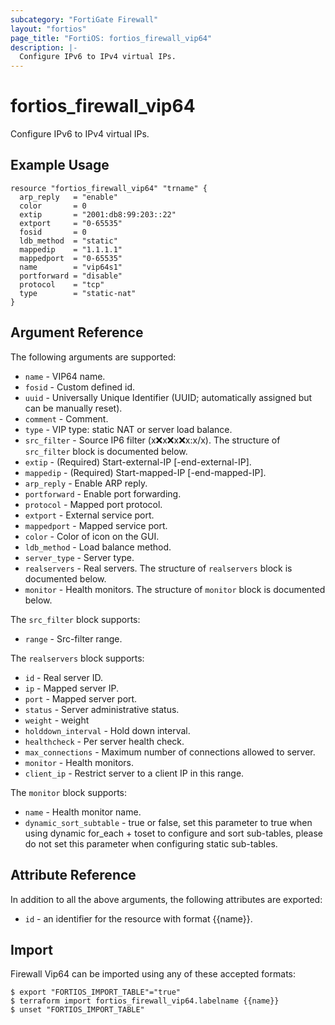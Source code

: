 ```yaml
---
subcategory: "FortiGate Firewall"
layout: "fortios"
page_title: "FortiOS: fortios_firewall_vip64"
description: |-
  Configure IPv6 to IPv4 virtual IPs.
---
```


# fortios_firewall_vip64
Configure IPv6 to IPv4 virtual IPs.

## Example Usage

```hcl
resource "fortios_firewall_vip64" "trname" {
  arp_reply   = "enable"
  color       = 0
  extip       = "2001:db8:99:203::22"
  extport     = "0-65535"
  fosid       = 0
  ldb_method  = "static"
  mappedip    = "1.1.1.1"
  mappedport  = "0-65535"
  name        = "vip64s1"
  portforward = "disable"
  protocol    = "tcp"
  type        = "static-nat"
}
```

## Argument Reference


The following arguments are supported:

* `name` - VIP64 name.
* `fosid` - Custom defined id.
* `uuid` - Universally Unique Identifier (UUID; automatically assigned but can be manually reset).
* `comment` - Comment.
* `type` - VIP type: static NAT or server load balance.
* `src_filter` - Source IP6 filter (x:x:x:x:x:x:x:x/x). The structure of `src_filter` block is documented below.
* `extip` - (Required) Start-external-IP [-end-external-IP].
* `mappedip` - (Required) Start-mapped-IP [-end-mapped-IP].
* `arp_reply` - Enable ARP reply.
* `portforward` - Enable port forwarding.
* `protocol` - Mapped port protocol.
* `extport` - External service port.
* `mappedport` - Mapped service port.
* `color` - Color of icon on the GUI.
* `ldb_method` - Load balance method.
* `server_type` - Server type.
* `realservers` - Real servers. The structure of `realservers` block is documented below.
* `monitor` - Health monitors. The structure of `monitor` block is documented below.

The `src_filter` block supports:

* `range` - Src-filter range.

The `realservers` block supports:

* `id` - Real server ID.
* `ip` - Mapped server IP.
* `port` - Mapped server port.
* `status` - Server administrative status.
* `weight` - weight
* `holddown_interval` - Hold down interval.
* `healthcheck` - Per server health check.
* `max_connections` - Maximum number of connections allowed to server.
* `monitor` - Health monitors.
* `client_ip` - Restrict server to a client IP in this range.

The `monitor` block supports:

* `name` - Health monitor name.
* `dynamic_sort_subtable` - true or false, set this parameter to true when using dynamic for_each + toset to configure and sort sub-tables, please do not set this parameter when configuring static sub-tables.

## Attribute Reference

In addition to all the above arguments, the following attributes are exported:
* `id` - an identifier for the resource with format {{name}}.

## Import

Firewall Vip64 can be imported using any of these accepted formats:
```
$ export "FORTIOS_IMPORT_TABLE"="true"
$ terraform import fortios_firewall_vip64.labelname {{name}}
$ unset "FORTIOS_IMPORT_TABLE"
```

